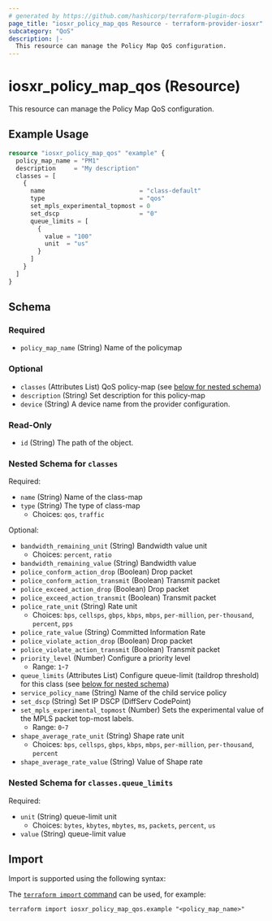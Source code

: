 ```yaml
---
# generated by https://github.com/hashicorp/terraform-plugin-docs
page_title: "iosxr_policy_map_qos Resource - terraform-provider-iosxr"
subcategory: "QoS"
description: |-
  This resource can manage the Policy Map QoS configuration.
---
```


# iosxr_policy_map_qos (Resource)

This resource can manage the Policy Map QoS configuration.

## Example Usage

```terraform
resource "iosxr_policy_map_qos" "example" {
  policy_map_name = "PM1"
  description     = "My description"
  classes = [
    {
      name                          = "class-default"
      type                          = "qos"
      set_mpls_experimental_topmost = 0
      set_dscp                      = "0"
      queue_limits = [
        {
          value = "100"
          unit  = "us"
        }
      ]
    }
  ]
}
```

<!-- schema generated by tfplugindocs -->
## Schema

### Required

- `policy_map_name` (String) Name of the policymap

### Optional

- `classes` (Attributes List) QoS policy-map (see [below for nested schema](#nestedatt--classes))
- `description` (String) Set description for this policy-map
- `device` (String) A device name from the provider configuration.

### Read-Only

- `id` (String) The path of the object.

<a id="nestedatt--classes"></a>
### Nested Schema for `classes`

Required:

- `name` (String) Name of the class-map
- `type` (String) The type of class-map
  - Choices: `qos`, `traffic`

Optional:

- `bandwidth_remaining_unit` (String) Bandwidth value unit
  - Choices: `percent`, `ratio`
- `bandwidth_remaining_value` (String) Bandwidth value
- `police_conform_action_drop` (Boolean) Drop packet
- `police_conform_action_transmit` (Boolean) Transmit packet
- `police_exceed_action_drop` (Boolean) Drop packet
- `police_exceed_action_transmit` (Boolean) Transmit packet
- `police_rate_unit` (String) Rate unit
  - Choices: `bps`, `cellsps`, `gbps`, `kbps`, `mbps`, `per-million`, `per-thousand`, `percent`, `pps`
- `police_rate_value` (String) Committed Information Rate
- `police_violate_action_drop` (Boolean) Drop packet
- `police_violate_action_transmit` (Boolean) Transmit packet
- `priority_level` (Number) Configure a priority level
  - Range: `1`-`7`
- `queue_limits` (Attributes List) Configure queue-limit (taildrop threshold) for this class (see [below for nested schema](#nestedatt--classes--queue_limits))
- `service_policy_name` (String) Name of the child service policy
- `set_dscp` (String) Set IP DSCP (DiffServ CodePoint)
- `set_mpls_experimental_topmost` (Number) Sets the experimental value of the MPLS packet top-most labels.
  - Range: `0`-`7`
- `shape_average_rate_unit` (String) Shape rate unit
  - Choices: `bps`, `cellsps`, `gbps`, `kbps`, `mbps`, `per-million`, `per-thousand`, `percent`
- `shape_average_rate_value` (String) Value of Shape rate

<a id="nestedatt--classes--queue_limits"></a>
### Nested Schema for `classes.queue_limits`

Required:

- `unit` (String) queue-limit unit
  - Choices: `bytes`, `kbytes`, `mbytes`, `ms`, `packets`, `percent`, `us`
- `value` (String) queue-limit value

## Import

Import is supported using the following syntax:

The [`terraform import` command](https://developer.hashicorp.com/terraform/cli/commands/import) can be used, for example:

```shell
terraform import iosxr_policy_map_qos.example "<policy_map_name>"
```
